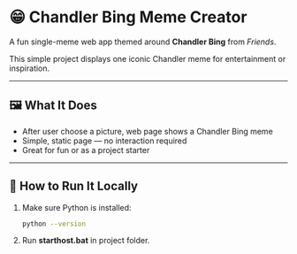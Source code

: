 # 😁 Chandler Bing Meme Creator

A fun single-meme web app themed around **Chandler Bing** from *Friends*.

This simple project displays one iconic Chandler meme for entertainment or inspiration.

---

## 🖼️ What It Does

- After user choose a picture, web page shows a Chandler Bing meme
- Simple, static page — no interaction required
- Great for fun or as a project starter

---

## 🚀 How to Run It Locally

1. Make sure Python is installed:
   ```bash
   python --version
2. Run **starthost.bat** in project folder.
